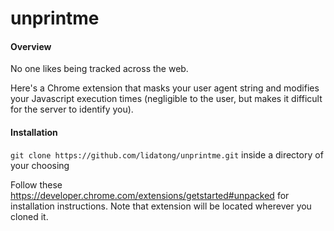 # unprintme

#### Overview
No one likes being tracked across the web.

Here's a Chrome extension that masks your user agent string and modifies your Javascript execution times (negligible to the user, but makes it difficult for the server to identify you).


#### Installation

`git clone https://github.com/lidatong/unprintme.git` inside a directory of your choosing

Follow these https://developer.chrome.com/extensions/getstarted#unpacked for installation instructions. Note that extension will be located wherever you cloned it.

